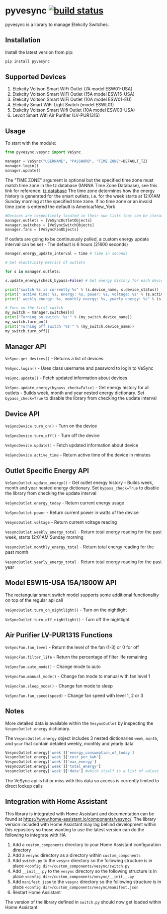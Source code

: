pyvesync [![build status](https://img.shields.io/pypi/v/pyvesync.svg)](https://pypi.python.org/pypi/pyvesync)
========

  
pyvesync is a library to manage Etekcity Switches.


Installation
------------

Install the latest version from pip:

```python
pip install pyvesync
```


Supported Devices
-----------------

1. Etekcity Voltson Smart WiFi Outlet (7A model ESW01-USA)
2. Etekcity Voltson Smart WiFi Outlet (15A model ESW15-USA)
3. Etekcity Voltson Smart WiFi Outlet (10A model ESW01-EU)
4. Etekcity Smart WiFi Light Switch (model ESWL01)
5. Etekcity Voltson Smart Wifi Outlet (10A model ESW03-USA)
6. Levoit Smart Wifi Air Purifier (LV-PUR131S)


Usage
-----

To start with the module:

```python
from pyvesync.vesync import VeSync

manager = VeSync("USERNAME", "PASSWORD", "TIME ZONE"=DEFAULT_TZ)
manager.login()
manager.update()

```

The "TIME ZONE" argument is optional but the specified time zone must match time zone in the tz database (IANNA Time Zone Database), see this link for reference:
[tz database](https://en.wikipedia.org/wiki/List_of_tz_database_time_zones)
The time zone determines how the energy history is generated for the smart outlets, i.e. for the week starts at 12:01AM Sunday morning at the specified time zone.  If no time zone or an invalid time zone is entered the default is America/New_York

```python
#Devices are respectively located in their own lists that can be iterated over
manager.outlets = [VeSyncOutletObjects]
manager.switches = [VeSyncSwitchObjects]
manager.fans = [VeSyncFanObjects]
```

If outlets are going to be continuously polled, a custom energy update interval can be set - The default is 6 hours (21600 seconds)
```python
manager.energy_update_interval = time # time in seconds
```
  
```python
# Get electricity metrics of outlets

for s in manager.outlets:

s.update_energy(check_bypass=False) # Get energy history for each device

print("switch %s is currently %s" % (s.device_name, s.device_status))
print(" active time: %s, energy: %s, power: %s, voltage: %s" % (s.active_time, s.energy_today, s.power, s.voltage))
print(" weekly energy: %s, monthly energy: %s, yearly energy: %s" % (s.weekly_energy_total, s.monthly_energy_total, s.yearly_energy_total))

# Turn on the first switch
my_switch = manager.switches[0]
print("Turning on switch '%s'" % (my_switch.device_name))
my_switch.turn_on()
print("Turning off switch '%s'" % (my_switch.device_name))
my_switch.turn_off()

```

Manager API
-----------

`VeSync.get_devices()` - Returns a list of devices

`VeSync.login()` - Uses class username and password to login to VeSync

`VeSync.update()` - Fetch updated information about devices

`VeSync.update_energy(bypass_check=False)` - Get energy history for all outlets - Builds week, month and year nested energy dictionary.  Set `bypass_check=True` to disable the library from checking the update interval


Device API
----------

`VeSyncDevice.turn_on()` - Turn on the device

`VeSyncDevice.turn_off()` - Turn off the device

`VeSyncDevice.update()` - Fetch updated information about device

`VeSyncDevice.active_time` - Return active time of the device in minutes

Outlet Specific Energy API
--------------------------

`VeSyncOutlet.update_energy()` - Get outlet energy history - Builds week, month and year nested energy dictionary. Set `bypass_check=True` to disable the library from checking the update interval

`VeSyncOutlet.energy_today` - Return current energy usage

`VeSyncOutlet.power` - Return current power in watts of the device

`VeSyncOutlet.voltage` - Return current voltage reading

`VesyncOutlet.weekly_energy_total` - Return total energy reading for the past week, starts 12:01AM Sunday morning

`VesyncOutlet.monthly_energy_total` - Return total energy reading for the past month

`VesyncOutlet.yearly_energy_total` - Return total energy reading for the past year


Model ESW15-USA 15A/1800W API
---------------------------------
The rectangular smart switch model supports some additional functionality on top of the regular api call

`VeSyncOutlet.turn_on_nightlight()` - Turn on the nightlight

`VeSyncOutlet.turn_off_nightlight()` - Turn off the nightlight


Air Purifier LV-PUR131S Functions
---------------------------------

`VeSyncFan.fan_level` - Return the level of the fan (1-3) or 0 for off

`VeSyncFan.filter_life` - Return the percentage of filter life remaining

`VeSyncFan.auto_mode()` - Change mode to auto

`VeSyncFan.manual_mode()` - Change fan mode to manual with fan level 1

`VeSyncFan.sleep_mode()` - Change fan mode to sleep  

`VeSyncFan.fan_speed(speed)` - Change fan speed with level 1, 2 or 3


Notes
-----

More detailed data is available within the `VesyncOutlet` by inspecting the `VesyncOutlet.energy` dictionary.

The `VesyncOutlet.energy` object includes 3 nested dictionaries `week`, `month`, and `year` that contain detailed weekly, monthly and yearly data

```python
VesyncOutlet.energy['week']['energy_consumption_of_today']
VesyncOutlet.energy['week']['cost_per_kwh'] 
VesyncOutlet.energy['week']['max_energy']
VesyncOutlet.energy['week']['total_energy']
VesyncOutlet.energy['week']['data'] #which itself is a list of values
```

The VeSync api is hit or miss with this data so access is currently limited to direct lookup calls

Integration with Home Assistant
-------------------------------

This library is integrated with Home Assistant and documentation can be found at https://www.home-assistant.io/components/vesync/. The library version included with Home Assistant may lag behind development within this repository so those wanting to use the latest version can do the following to integrate with HA

1. Add a `custom_components` directory to your Home Assistant configuration directory
2. Add a `vesync` directory as a directory within `custom_components`
3. Add `switch.py` to the `vesync` directory so the following structure is in place `<config dir>/custom_components/vesync/switch.py`
4. Add `__init__.py` to the `vesync` directory so the following structure is in place `<config dir>/custom_components/vesync/__init__.py`
5. Add `manifest.json` to the `vesync` directory so the following structure is in place `<config dir>/custom_components/vesync/manifest.json`
6. Restart Home Assistant

The version of the library defined in `switch.py` should now get loaded within Home Assistant